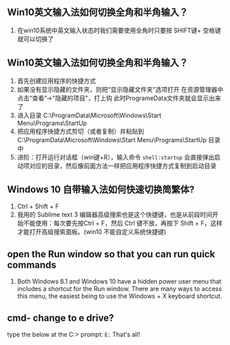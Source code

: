 ## Win10英文输入法如何切换全角和半角输入？
1. 在win10系统中英文输入状态时我们需要使用全角时只要按 SHIFT键+ 空格键 就可以切换了

## Win10英文输入法如何切换全角和半角输入？
1. 首先创建应用程序的快捷方式
2. 如果没有显示隐藏的文件夹，则把“显示隐藏文件夹”选项打开
在资源管理器中点击“查看”->"隐藏的项目"，打上钩
此时ProgrameData文件夹就会显示出来了
3. 进入目录
C:\ProgramData\Microsoft\Windows\Start Menu\Programs\StartUp
4. 把应用程序快捷方式剪切（或者复制）并粘贴到
C:\ProgramData\Microsoft\Windows\Start Menu\Programs\StartUp 目录中
5. 进阶：打开运行对话框（win键+R），输入命令 `shell:startup` 会直接弹出启动项对应的目录，然后像前面方法一样把应用程序快捷方式复制到启动目录

## Windows 10 自带输入法如何快速切换简繁体?
1. Ctrl + Shift + F
2. 我用的 Sublime text 3 编辑器高级搜索也是这个快捷键，也是从前段时间开始不能使用：每次要先按Ctrl + F，然后 Ctrl 键不放，再按下 Shift + F，这样才能打开高级搜索面板。(win10 不能自定义系统快捷键)

## open the Run window so that you can run quick commands
1. Both Windows 8.1 and Windows 10 have a hidden power user menu that includes a shortcut for the Run window. There are many ways to access this menu, the easiest being to use the Windows + X keyboard shortcut. 

## cmd- change to e drive?
type the below at the C:\> prompt: `E:` That's all!